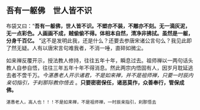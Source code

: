 ## 吾有一躯佛　世人皆不识

布袋又曰：“__吾有一躯佛，世人皆不识。不塑亦不装，不雕亦不刻。无一滴灰泥，无一点彩色。人画画不成，贼偷偷不得。体相本自然，清净非拂拭。虽然是一躯，分身千百亿。__ ”这不是发明此我，还是什么？还要去参唐宋诸公言句么？我见此即了然无疑。人有以唐宋言句难我者，不消一唾，直碎如微尘。

如来禅反覆开示，授法教人修持，往往五年十年，瞬息过去。祖师禅以一两句话头教人自参自悟，往往三年五年十年不得消息。然此两宗内悟固有人，因岁月耽延逃去者不啻千万。*今湛愚老人开示诸君，不是如来禅，并不是祖师禅，只要一时辰内亲切指引，于刹那际教你悟去* 。__只要密密保任，诸恶莫作，众善奉行，管保成佛。__

 ```yang
湛愚老人，高人也！！！不是如来禅，不是祖师禅，一时辰亲指引，刹那悟去
```
